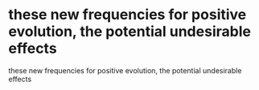 # these new frequencies for positive evolution, the potential undesirable effects

these new frequencies for positive evolution, the potential undesirable effects